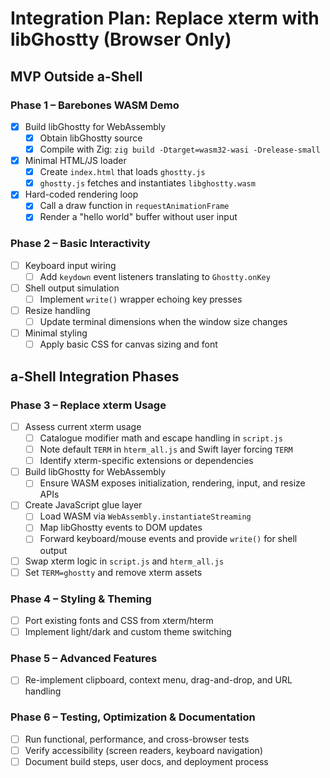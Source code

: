 # Integration Plan: Replace xterm with libGhostty (Browser Only)

## MVP Outside a-Shell

### Phase 1 – Barebones WASM Demo
- [x] Build libGhostty for WebAssembly
  - [x] Obtain libGhostty source
  - [x] Compile with Zig: `zig build -Dtarget=wasm32-wasi -Drelease-small`
- [x] Minimal HTML/JS loader
  - [x] Create `index.html` that loads `ghostty.js`
  - [x] `ghostty.js` fetches and instantiates `libghostty.wasm`
- [x] Hard-coded rendering loop
  - [x] Call a draw function in `requestAnimationFrame`
  - [x] Render a "hello world" buffer without user input

### Phase 2 – Basic Interactivity
- [ ] Keyboard input wiring
  - [ ] Add `keydown` event listeners translating to `Ghostty.onKey`
- [ ] Shell output simulation
  - [ ] Implement `write()` wrapper echoing key presses
- [ ] Resize handling
  - [ ] Update terminal dimensions when the window size changes
- [ ] Minimal styling
  - [ ] Apply basic CSS for canvas sizing and font

## a-Shell Integration Phases

### Phase 3 – Replace xterm Usage
- [ ] Assess current xterm usage
  - [ ] Catalogue modifier math and escape handling in `script.js`
  - [ ] Note default `TERM` in `hterm_all.js` and Swift layer forcing `TERM`
  - [ ] Identify xterm-specific extensions or dependencies
- [ ] Build libGhostty for WebAssembly
  - [ ] Ensure WASM exposes initialization, rendering, input, and resize APIs
- [ ] Create JavaScript glue layer
  - [ ] Load WASM via `WebAssembly.instantiateStreaming`
  - [ ] Map libGhostty events to DOM updates
  - [ ] Forward keyboard/mouse events and provide `write()` for shell output
- [ ] Swap xterm logic in `script.js` and `hterm_all.js`
- [ ] Set `TERM=ghostty` and remove xterm assets

### Phase 4 – Styling & Theming
- [ ] Port existing fonts and CSS from xterm/hterm
- [ ] Implement light/dark and custom theme switching

### Phase 5 – Advanced Features
- [ ] Re-implement clipboard, context menu, drag-and-drop, and URL handling

### Phase 6 – Testing, Optimization & Documentation
- [ ] Run functional, performance, and cross-browser tests
- [ ] Verify accessibility (screen readers, keyboard navigation)
- [ ] Document build steps, user docs, and deployment process
